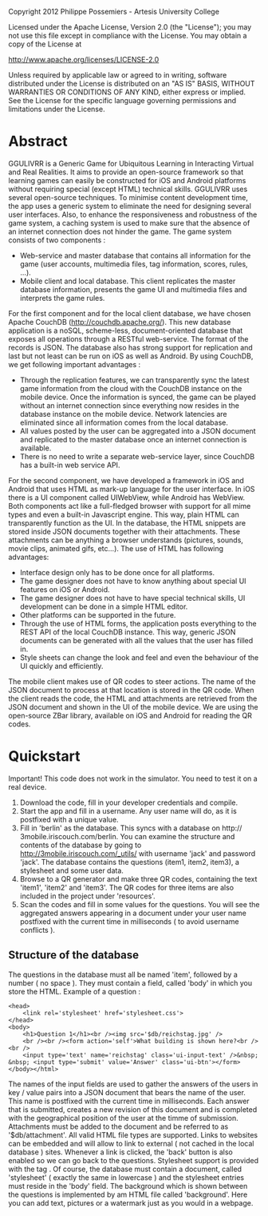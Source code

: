 Copyright 2012 Philippe Possemiers - Artesis University College
 
Licensed under the Apache License, Version 2.0 (the "License");
you may not use this file except in compliance with the License.
You may obtain a copy of the License at
 
http://www.apache.org/licenses/LICENSE-2.0
 
Unless required by applicable law or agreed to in writing, software
distributed under the License is distributed on an "AS IS" BASIS,
WITHOUT WARRANTIES OR CONDITIONS OF ANY KIND, either express or implied.
See the License for the specific language governing permissions and
limitations under the License.

# Abstract

GGULIVRR is a Generic Game for Ubiquitous Learning in Interacting Virtual and Real Realities. It aims to provide an open-source framework so that learning games can easily be constructed for iOS and Android platforms without requiring special (except HTML) technical skills.
GGULIVRR uses several open-source techniques. To minimise content development time, the app uses a generic system to eliminate the need for designing several user interfaces. Also, to enhance the responsiveness and robustness of the game system, a caching system is used to make sure that the absence of an internet connection does not hinder the game.
The game system consists of two components :
* Web-service and master database that contains all information for the game (user accounts, multimedia files, tag information, scores, rules, ...). 
* Mobile client and local database. This client replicates the master database information, presents the game UI and multimedia files and interprets the game rules.

For the first component and for the local client database, we have chosen Apache CouchDB (http://couchdb.apache.org/). This new database application is a noSQL, scheme-less, document-oriented database that exposes all operations through a RESTful web-service. The format of the records is JSON. The database also has strong support for replication and last but not least can be run on iOS as well as Android.
By using CouchDB, we get following important advantages :
* Through the replication features, we can transparently sync the latest game information from the cloud with the CouchDB instance on the mobile device. Once the information is synced, the game can be played without an internet connection since everything now resides in the database instance on the mobile device. Network latencies are eliminated since all information comes from the local database.
* All values posted by the user can be aggregated into a JSON document and replicated to the master database once an internet connection is available. 
* There is no need to write a separate web-service layer, since CouchDB has a built-in web service API.

For the second component, we have developed a framework in iOS and Android that uses HTML as mark-up language for the user interface. In iOS there is a UI component called UIWebView, while Android has WebView. Both components act like a full-fledged browser with support for all mime types and even a built-in Javascript engine. This way, plain HTML can transparently function as the UI. In the database, the HTML snippets are stored inside JSON documents together with their attachments. These attachments can be anything a browser understands (pictures, sounds, movie clips, animated gifs, etc...).
The use of HTML has following advantages:
* Interface design only has to be done once for all platforms.
* The game designer does not have to know anything about special UI features on iOS or Android.
* The game designer does not have to have special technical skills, UI development can be done in a simple HTML editor.
* Other platforms can be supported in the future.
* Through the use of HTML forms, the application posts everything to the REST API of the local CouchDB instance. This way, generic JSON documents can be generated with all the values that the user has filled in.
* Style sheets can change the look and feel and even the behaviour of the UI quickly and efficiently.

The mobile client makes use of QR codes to steer actions. The name of the JSON document to process at that location is stored in the QR code. When the client reads the code, the HTML and attachments are retrieved from the JSON document and shown in the UI of the mobile device. We are using the open-source ZBar library, available on iOS and Android for reading the QR codes.

# Quickstart

Important! This code does not work in the simulator. You need to test it on a real device.

1. Download the code, fill in your developer credentials and compile.
2. Start the app and fill in a username. Any user name will do, as it is postfixed with a unique value.
3. Fill in 'berlin' as the database. This syncs with a database on http:// 3mobile.iriscouch.com/berlin. You can examine the structure and contents of the database by going to http://3mobile.iriscouch.com/_utils/ with username 'jack' and password 'jack'. The database contains the questions (item1, item2, item3), a stylesheet and some user data.
4. Browse to a QR generator and make three QR codes, containing the text 'item1', 'item2' and 'item3'. The QR codes for three items are also included in the project under 'resources'.
5. Scan the codes and fill in some values for the questions. You will see the aggregated answers appearing in a document under your user name postfixed with the current time in milliseconds ( to avoid username conflicts ).

## Structure of the database

The questions in the database must all be named 'item', followed by a number ( no space ). They must contain a field, called 'body' in which you store the HTML.
Example of a question : 

```<html>
<head>
	<link rel='stylesheet' href='stylesheet.css'>
</head>
<body>
	<h1>Question 1</h1><br /><img src='$db/reichstag.jpg' />
	<br /><br /><form action='self'>What building is shown here?<br /><br />
	<input type='text' name='reichstag' class='ui-input-text' />&nbsp; &nbsp; <input type='submit' value='Answer' class='ui-btn'></form>
</body></html>
```

The names of the input fields are used to gather the answers of the users in key / value pairs into a JSON document that bears the name of the user. This name is postfixed with the current time in milliseconds. Each answer that is submitted, creates a new revision of this document and is completed with the geographical position of the user at the timme of submission.
Attachments must be added to the document and be referred to as '$db/attachment'. All valid HTML file types are supported. Links to websites can be embedded and will allow to link to external ( not cached in the local database ) sites. Whenever a link is clicked, the 'back' button is also enabled so we can go back to the questions.
Stylesheet support is provided with the tag <link rel='stylesheet' href='stylesheet.css'> . Of course, the database must contain a document, called 'stylesheet' ( exactly the same in lowercase ) and the stylesheet entries must reside in the 'body' field.
The background which is shown between the questions is implemented by am HTML file called 'background'. Here you can add text, pictures or a watermark just as you would in a webpage.


